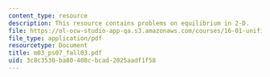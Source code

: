 ```yaml
---
content_type: resource
description: This resource contains problems on equilibrium in 2-D.
file: https://ol-ocw-studio-app-qa.s3.amazonaws.com/courses/16-01-unified-engineering-i-ii-iii-iv-fall-2005-spring-2006/3c8c3530ba80408cbcad2025aadf1f58_m03_ps07_fall03.pdf
file_type: application/pdf
resourcetype: Document
title: m03_ps07_fall03.pdf
uid: 3c8c3530-ba80-408c-bcad-2025aadf1f58
---
```

